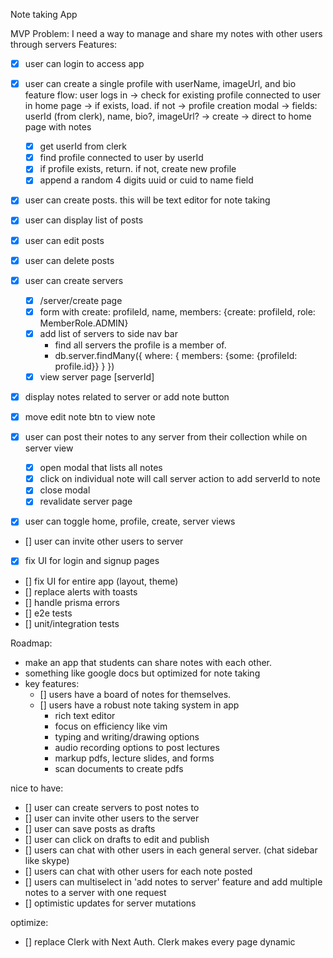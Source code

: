 Note taking App

MVP
Problem: I need a way to manage and share my notes with other users through servers 
Features: 
  - [x] user can login to access app 
  - [x] user can create a single profile with userName, imageUrl, and bio
    feature flow: user logs in -> check for existing profile connected to user in home page -> if exists, load. if not -> profile creation modal -> fields: userId (from clerk), name, bio?, imageUrl? -> create -> direct to home page with notes
    - [x] get userId from clerk
    - [x] find profile connected to user by userId
    - [x] if profile exists, return. if not, create new profile
    - [x] append a random 4 digits uuid or cuid to name field
  - [x] user can create posts. this will be text editor for note taking
  - [x] user can display list of posts
  - [x] user can edit posts
  - [x] user can delete posts

  - [x] user can create servers
    - [x] /server/create page
    - [x] form with create: profileId, name, members: {create: profileId, role: MemberRole.ADMIN}
    - [x] add list of servers to side nav bar
        - find all servers the profile is a member of. 
        - db.server.findMany({
		where: {
			members: {some: {profileId: profile.id}}
		}
            })
    - [x] view server page [serverId] 

 - [x] display notes related to server or add note button
 - [x] move edit note btn to view note
 - [x] user can post their notes to any server from their collection while on
   server view
      - [x] open modal that lists all notes
      - [x] click on individual note will call server action to add serverId to
        note
      - [x] close modal
      - [x] revalidate server page
 - [x] user can toggle home, profile, create, server views
 - [] user can invite other users to server
 - [x] fix UI for login and signup pages
 - [] fix UI for entire app (layout, theme)
 - [] replace alerts with toasts
 - [] handle prisma errors
 - [] e2e tests
 - [] unit/integration tests

Roadmap: 
- make an app that students can share notes with each other. 
- something like google docs but optimized for note taking
- key features: 
  - [] users have a board of notes for themselves. 
  - [] users have a robust note taking system in app 
    - rich text editor
    - focus on efficiency like vim
    - typing and writing/drawing options
    - audio recording options to post lectures
    - markup pdfs, lecture slides, and forms
    - scan documents to create pdfs

nice to have: 
  - [] user can create servers to post notes to
  - [] user can invite other users to the server
  - [] user can save posts as drafts
  - [] user can click on drafts to edit and publish
  - [] users can chat with other users in each general server. (chat sidebar like skype)
  - [] users can chat with other users for each note posted 
  - [] users can multiselect in 'add notes to server' feature and add multiple
    notes to a server with one request
  - [] optimistic updates for server mutations

optimize: 
  - [] replace Clerk with Next Auth. Clerk makes every page dynamic

